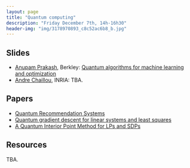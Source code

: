```yaml
---
layout: page
title: "Quantum computing"
description: "Friday December 7th, 14h-16h30"
header-img: "img/3178970893_c8c52ac6b8_b.jpg"
---
```


Slides
----

  - [Anupam Prakash](https://simons.berkeley.edu/people/anupam-prakash), Berkley: [Quantum algorithms for machine learning and optimization](../slides/mc20-prakash.pdf)
  - [Andre Chaillou](https://who.paris.inria.fr/Andre.Chailloux/), INRIA: TBA.

Papers
----

- [Quantum Recommendation Systems](https://arxiv.org/abs/1603.08675)
- [Quantum gradient descent for linear systems and least squares](https://arxiv.org/abs/1704.04992)
- [A Quantum Interior Point Method for LPs and SDPs](https://arxiv.org/abs/1808.09266)

Resources
----

TBA.
